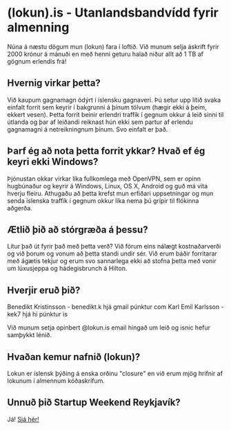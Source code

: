 (lokun).is - Utanlandsbandvídd fyrir almenning
==============================================


Núna á næstu dögum mun (lokun) fara í loftið. Við munum selja
áskrift fyrir 2000 krónur á mánuði en með henni geturu halað
niður allt að 1 TB af gögnum erlendis frá!


Hvernig virkar þetta?
---------------------

Við kaupum gagnamagn ódýrt í íslensku gagnaveri. Þú setur upp
lítið svaka einfalt forrit sem keyrir í bakgrunni á þínum
tölvum (hægir ekki á þeim, ekkert vesen). Þetta forrit beinir
erlendri traffík í gegnum okkur á leið sinni til útlanda og þar
af leiðandi reiknast hún ekki sem partur af erlendu gagnamagni á
netreikningnum þínum. Svo einfalt er það.


Þarf ég að nota þetta forrit ykkar? Hvað ef ég keyri ekki Windows?
------------------------------------------------------------------

Þjónustan okkar virkar líka fullkomlega með OpenVPN, sem er opinn
hugbúnaður og keyrir á Windows, Linux, OS X, Android og guð má
vita hverju fleiru. Athugaðu að þetta krefst mun erfiðari
uppsetningar og mun senda íslenska traffík í gegnum okkur líka
nema þú grípir til flókinna aðgerða.


Ætlið þið að stórgræða á þessu?
-------------------------------

Lítur það út fyrir það með þetta verð? Við fórum eins nálægt
kostnaðarverði og við þorum og vonum að þetta standi undir sér.
Við erum báðir forritarar með ágætis tekjur og erum svo
sannarlega ekki að stofna þetta með vonir um lúxusjeppa og
hádegisbrunch á Hilton.


Hverjir eruð þið?
-----------------

Benedikt Kristinsson - benedikt.k hjá gmail púnktur com
Karl Emil Karlsson - kek7 hjá hi púnktur is

Við munum setja opinbert @lokun.is email hingað um leið og isnic
hefur samþykkt lénið.


Hvaðan kemur nafnið (lokun)?
----------------------------

Lokun er íslensk þýðing á enska orðinu "closure" en við erum mjög
hrifnir af lokunum í almennum kóðaskrifum.


Unnuð þið Startup Weekend Reykjavík?
------------------------------------

Já! [Sjá hér!](http://www.mbl.is/frettir/innlent/2013/03/17/natturulegir_sterar_og_nudd/)


